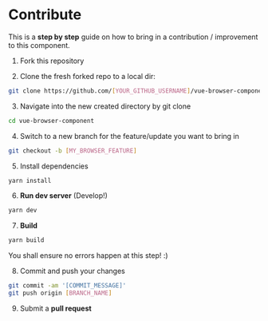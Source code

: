 # Contribute

This is a __step by step__ guide on how to bring in a contribution / improvement to this component.

1. Fork this repository

2. Clone the fresh forked repo to a local dir:

  ```sh
  git clone https://github.com/[YOUR_GITHUB_USERNAME]/vue-browser-component.git
  ```

3. Navigate into the new created directory by git clone

  ```sh
  cd vue-browser-component
  ```

4. Switch to a new branch for the feature/update you want to bring in

  ```sh
  git checkout -b [MY_BROWSER_FEATURE]
  ```

5. Install dependencies

  ```sh
  yarn install
  ```

6. __Run dev server__ (Develop!)

  ```sh
  yarn dev
  ```

7. __Build__

  ```sh
  yarn build
  ```

  You shall ensure no errors happen at this step! :)

8. Commit and push your changes

  ```sh
  git commit -am '[COMMIT_MESSAGE]'
  git push origin [BRANCH_NAME]
  ```

9. Submit a __pull request__
